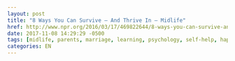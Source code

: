 ```yaml
---
layout: post
title: "8 Ways You Can Survive — And Thrive In — Midlife"
href: http://www.npr.org/2016/03/17/469822644/8-ways-you-can-survive-and-thrive-in-midlife
date: 2017-11-08 14:29:29 -0500
tags: [midlife, parents, marriage, learning, psychology, self-help, happiness, NPR, Barbara Bradley Hagerty, authors]
categories: EN
---
```

